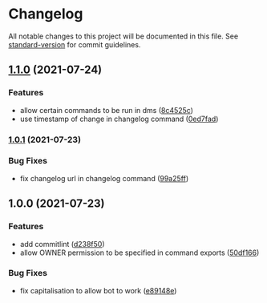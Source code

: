 # Changelog

All notable changes to this project will be documented in this file. See [standard-version](https://github.com/conventional-changelog/standard-version) for commit guidelines.

## [1.1.0](https://github.com/jamesatjaminit/Jam-Bot/compare/v1.0.2...v1.1.0) (2021-07-24)


### Features

* allow certain commands to be run in dms ([8c4525c](https://github.com/jamesatjaminit/Jam-Bot/commit/8c4525c515b6046795cb8ee6b12b2beab03958e6))
* use timestamp of change in changelog command ([0ed7fad](https://github.com/jamesatjaminit/Jam-Bot/commit/0ed7fad21937209837888b257fc2a146500f4bd6))


### [1.0.1](https://github.com/jamesatjaminit/Jam-Bot/compare/v1.0.0...v1.0.1) (2021-07-23)


### Bug Fixes

* fix changelog url in changelog command ([99a25ff](https://github.com/jamesatjaminit/Jam-Bot/commit/99a25ff65d935459a734be3747c02eefbd28a5c4))

## 1.0.0 (2021-07-23)


### Features

* add commitlint ([d238f50](https://github.com/jamesatjaminit/Jam-Bot/commit/d238f506b0641b4efe32ff22b356cfba40bf1b2e))
* allow OWNER permission to be specified in command exports ([50df166](https://github.com/jamesatjaminit/Jam-Bot/commit/50df1660bfb6eb9dd30a62cde0843f94fb8869de))


### Bug Fixes

* fix capitalisation to allow bot to work ([e89148e](https://github.com/jamesatjaminit/Jam-Bot/commit/e89148eba213ec1751bd4abf8f931ce8bd1777ae))

